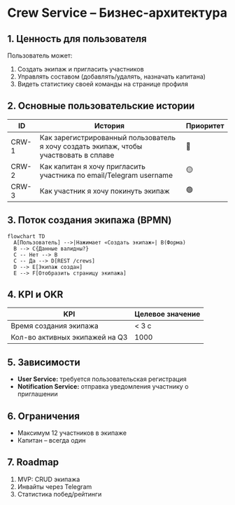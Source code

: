 # Crew Service – Бизнес-архитектура

## 1. Ценность для пользователя
Пользователь может:
1. Создать экипаж и пригласить участников
2. Управлять составом (добавлять/удалять, назначать капитана)
3. Видеть статистику своей команды на странице профиля

## 2. Основные пользовательские истории
| ID | История | Приоритет |
|----|---------|-----------|
| CRW-1 | Как зарегистрированный пользователь я хочу создать экипаж, чтобы участвовать в сплаве | 🔴 |
| CRW-2 | Как капитан я хочу пригласить участника по email/Telegram username | 🟡 |
| CRW-3 | Как участник я хочу покинуть экипаж | 🟢 |

## 3. Поток создания экипажа (BPMN)
```mermaid
flowchart TD
  A[Пользователь] -->|Нажимает «Создать экипаж»| B(Форма)
  B --> C{Данные валидны?}
  C -- Нет --> B
  C -- Да --> D[REST /crews]
  D --> E[Экипаж создан]
  E --> F[Отобразить страницу экипажа]
```

## 4. KPI и OKR
| KPI | Целевое значение |
|-----|------------------|
| Время создания экипажа | < 3 с |
| Кол-во активных экипажей на Q3 | 1000 |

## 5. Зависимости
- **User Service:** требуется пользовательская регистрация
- **Notification Service:** отправка уведомления участнику о приглашении

## 6. Ограничения
- Максимум 12 участников в экипаже
- Капитан – всегда один

## 7. Roadmap
1. MVP: CRUD экипажа
2. Инвайты через Telegram
3. Статистика побед/рейтинги 